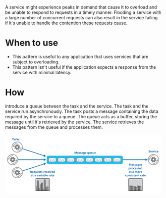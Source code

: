 A service might experience peaks in demand that cause it to overload and be unable to respond to requests in a timely manner. Flooding a service with a large number of concurrent requests can also result in the service failing if it's unable to handle the contention these requests cause.

# When to use
- This pattern is useful to any application that uses services that are subject to overloading.
- This pattern isn't useful if the application expects a response from the service with minimal latency.
# How
introduce a queue between the task and the service. The task and the service run asynchronously. The task posts a message containing the data required by the service to a queue. The queue acts as a buffer, storing the message until it's retrieved by the service. The service retrieves the messages from the queue and processes them.

![picture 5](../../../images/8840c8f005ad2ce3fa9b7c0c5940610bec70ee3c278138699d165ba1bb8936c0.png)  

